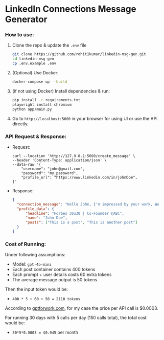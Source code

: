 # LinkedIn Connections Message Generator

### How to use:

1. Clone the repo & update the `.env` file

   ```bash
   git clone https://github.com/rohit1kumar/linkedin-msg-gen.git
   cd linkedin-msg-gen
   cp .env.example .env
   ```

2. (Optional) Use Docker:

   ```bash
   docker-compose up --build
   ```

3. (if not using Docker) Install dependencies & run:

   ```bash
   pip install -r requirements.txt
   playwright install chromium
   python app/main.py
   ```

4. Go to `http://localhost:5000` in your browser for using UI or use the API directly.

### API Request & Response:

- Request:

  ```
  curl --location 'http://127.0.0.1:5000/create_message' \
  --header 'Content-Type: application/json' \
  --data-raw '{
      "username": "john@gmail.com",
      "password": "my_password",
      "profile_url": "https://www.linkedin.com/in/johnDoe",
  }'
  ```

- Response:

  ```json
  {
  	"connection_message": "Hello John, I'm impressed by your work, Would love to connect and discuss potential collaborations in the future. Best regards.",
  	"profile_data": {
  		"headline": "Forbes 30u30 | Co-Founder @ABC",
  		"name": "John Doe",
  		"posts": ["This is a post", "This is another post"]
  	}
  }
  ```

### Cost of Running:

Under following assumptions:

- Model: `gpt-4o-mini`
- Each post container contains 400 tokens
- Each prompt + user details costs 60 extra tokens
- The average message output is 50 tokens

Then the input token would be:

- `400 * 5 + 60 + 50 = 2110 tokens`

According to [gptforwork.com](https://gptforwork.com/tools/openai-chatgpt-api-pricing-calculator), for my case the price per API call is $0.0003.

For running 30 days with 5 calls per day (150 calls total), the total cost would be:

- `30*5*0.0003 = $0.045` per month
